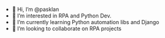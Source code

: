 - 👋 Hi, I’m @pasklan
- 👀 I’m interested in RPA and Python Dev.
- 🌱 I’m currently learning Python automation libs and Django
- 💞️ I’m looking to collaborate on RPA projects


<!---
pasklan/pasklan is a ✨ special ✨ repository because its `README.md` (this file) appears on your GitHub profile.
You can click the Preview link to take a look at your changes.
--->
